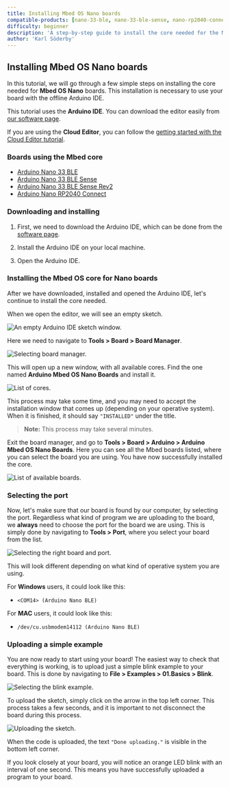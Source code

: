 ```yaml
---
title: Installing Mbed OS Nano boards
compatible-products: [nano-33-ble, nano-33-ble-sense, nano-rp2040-connect]
difficulty: beginner
description: 'A step-by-step guide to install the core needed for the Nano 33 BLE, Nano 33 BLE Sense and Nano RP2040 Connect boards.'
author: 'Karl Söderby'
---
```


## Installing Mbed OS Nano boards

In this tutorial, we will go through a few simple steps on installing the core needed for **Mbed OS Nano** boards. This installation is necessary to use your board with the offline Arduino IDE.

This tutorial uses the **Arduino IDE**. You can download the editor easily from [our software page](https://www.arduino.cc/en/software).

If you are using the **Cloud Editor**, you can follow the [getting started with the Cloud Editor tutorial](/cloud/web-editor/tutorials/getting-started/getting-started-web-editor).

### Boards using the Mbed core

- [Arduino Nano 33 BLE](https://store.arduino.cc/arduino-nano-33-ble)
- [Arduino Nano 33 BLE Sense](https://store.arduino.cc/arduino-nano-33-ble-sense)
- [Arduino Nano 33 BLE Sense Rev2](https://store.arduino.cc/nano-33-ble-sense-rev2)
- [Arduino Nano RP2040 Connect](https://store.arduino.cc/nano-rp2040-connect)

### Downloading and installing

1. First, we need to download the Arduino IDE, which can be done from the [software page](https://www.arduino.cc/en/software).

2. Install the Arduino IDE on your local machine.

3. Open the Arduino IDE.

### Installing the Mbed OS core for Nano boards

After we have downloaded, installed and opened the Arduino IDE, let's continue to install the core needed.

When we open the editor, we will see an empty sketch.

![An empty Arduino IDE sketch window.](assets/install*mbed*img01.png)

Here we need to navigate to **Tools > Board > Board Manager**.

![Selecting board manager.](assets/install*mbed*img02.png)

This will open up a new window, with all available cores. Find the one named **Arduino Mbed OS Nano Boards** and install it.

![List of cores.](assets/install*mbed*img03.png)

This process may take some time, and you may need to accept the installation window that comes up (depending on your operative system). When it is finished, it should say `"INSTALLED"` under the title.

>**Note:** This process may take several minutes.

Exit the board manager, and go to **Tools > Board > Arduino > Arduino Mbed OS Nano Boards**. Here you can see all the Mbed boards listed, where you can select the board you are using. You have now successfully installed the core.

![List of available boards.](assets/install*mbed*img04.png)

### Selecting the port

Now, let's make sure that our board is found by our computer, by selecting the port. Regardless what kind of program we are uploading to the board, we **always** need to choose the port for the board we are using. This is simply done by navigating to **Tools > Port**, where you select your board from the list.

![Selecting the right board and port.](assets/install*mbed*img05.png)

This will look different depending on what kind of operative system you are using.

For **Windows** users, it could look like this:

- `<COM14> (Arduino Nano BLE)`

For **MAC** users, it could look like this:

- `/dev/cu.usbmodem14112 (Arduino Nano BLE)`

### Uploading a simple example

You are now ready to start using your board! The easiest way to check that everything is working, is to upload just a simple blink example to your board. This is done by navigating to **File > Examples > 01.Basics > Blink**.

![Selecting the blink example.](assets/install*mbed*img06.png)

To upload the sketch, simply click on the arrow in the top left corner. This process takes a few seconds, and it is important to not disconnect the board during this process.

![Uploading the sketch.](assets/install*mbed*img07.png)

When the code is uploaded, the text `"Done uploading."` is visible in the bottom left corner.

If you look closely at your board, you will notice an orange LED blink with an interval of one second. This means you have successfully uploaded a program to your board.